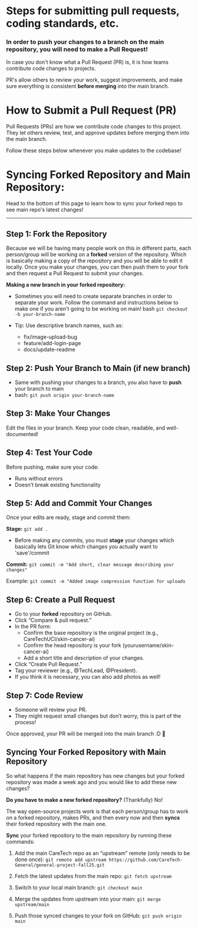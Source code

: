 # Steps for submitting pull requests, coding standards, etc.

### In order to **push** your changes to a branch on the main repository, you will need to make a **Pull Request**!

In case you don't know what a Pull Request (PR) is, it is how teams contribute code changes to projects.

PR's allow others to review your work, suggest improvements, and make sure everything is consistent **before merging** into the main branch.

# How to Submit a Pull Request (PR)

Pull Requests (PRs) are how we contribute code changes to this project.  
They let others review, test, and approve updates before merging them into the main branch.

Follow these steps below whenever you make updates to the codebase!

# Syncing Forked Repository and Main Repository:
Head to the bottom of this page to learn how to sync your forked repo to see main repo's latest changes!

---

## Step 1: Fork the Repository

Because we will be having many people work on this in different parts, each person/group will be working on a **forked** version of the repository. Which is basically making a copy of the repository and you will be able to edit it locally. Once you make your changes, you can then push them to your fork and then request a Pull Request to submit your changes. 


**Making a new branch in your forked repository:**
- Sometimes you will need to create separate branches in order to separate your work. Follow the command and instructions below to make one if you aren't going to be working on main!
bash
```git checkout -b your-branch-name```

- Tip: Use descriptive branch names, such as:
  - fix/image-upload-bug
  - feature/add-login-page
  - docs/update-readme

## Step 2: Push Your Branch to Main (if new branch)

- Same with pushing your changes to a branch, you also have to **push** your branch to main
- bash: ```git push origin your-branch-name```

## Step 3: Make Your Changes

Edit the files in your branch.
Keep your code clean, readable, and well-documented!

## Step 4: Test Your Code

Before pushing, make sure your code:
  - Runs without errors
  - Doesn’t break existing functionality

## Step 5: Add and Commit Your Changes

Once your edits are ready, stage and commit them:

**Stage:** ```git add .``` 
- Before making any commits, you must **stage** your changes which basically lets Git know which changes you actually want to 'save'/commit

**Commit:** ```git commit -m "Add short, clear message describing your changes"```

Example:
```git commit -m "Added image compression function for uploads```

## Step 6: Create a Pull Request

- Go to your **forked** repository on GitHub.
- Click “Compare & pull request.”
- In the PR form:
  - Confirm the base repository is the original project (e.g., CareTechUCI/skin-cancer-ai)
  - Confirm the head repository is your fork (yourusername/skin-cancer-ai)
  - Add a short title and description of your changes.
- Click “Create Pull Request.”
- Tag your reviewer (e.g., @TechLead, @President).
- If you think it is necessary, you can also add photos as well!

## Step 7: Code Review

- Someone will review your PR.
- They might request small changes but don’t worry, this is part of the process!

Once approved, your PR will be merged into the main branch :D 🥳


## Syncing Your Forked Repository with Main Repository
So what happens if the main repository has new changes but your forked repository was made a week ago and you would like to add these new changes? 

**Do you have to make a new forked repository?** (Thankfully) No!

The way open-source projects work is that each person/group has to work on a forked repository, makes PRs, and then every now and then **syncs** their
forked repository with the main one. 

**Sync** your forked repository to the main repository by running these commands:

1. Add the main CareTech repo as an “upstream” remote (only needs to be done once):
```git remote add upstream https://github.com/CareTech-General/general-project-fall25.git```


2. Fetch the latest updates from the main repo:
```git fetch upstream```


3. Switch to your local main branch:
```git checkout main```


4. Merge the updates from upstream into your main:
```git merge upstream/main```


5. Push those synced changes to your fork on GitHub:
```git push origin main```
